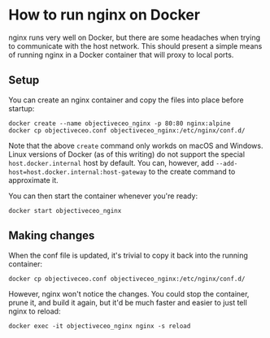 # How to run nginx on Docker

nginx runs very well on Docker, but there are some headaches when trying to communicate with the host network.  This should present a simple means of running nginx in a Docker container that will proxy to local ports.

## Setup

You can create an nginx container and copy the files into place before startup:

	docker create --name objectiveceo_nginx -p 80:80 nginx:alpine
	docker cp objectiveceo.conf objectiveceo_nginx:/etc/nginx/conf.d/

Note that the above `create` command only workds on macOS and Windows.  Linux versions of Docker (as of this writing) do not support the special `host.docker.internal` host by default.  You can, however, add `--add-host=host.docker.internal:host-gateway` to the create command to approximate it.

You can then start the container whenever you're ready:

	docker start objectiveceo_nginx

## Making changes

When the conf file is updated, it's trivial to copy it back into the running container:

	docker cp objectiveceo.conf objectiveceo_nginx:/etc/nginx/conf.d/

However, nginx won't notice the changes.  You could stop the container, prune it, and build it again, but it'd be much faster and easier to just tell nginx to reload:

	docker exec -it objectiveceo_nginx nginx -s reload
